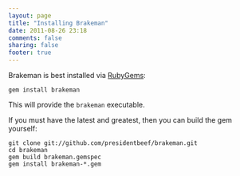 ```yaml
---
layout: page
title: "Installing Brakeman"
date: 2011-08-26 23:18
comments: false
sharing: false
footer: true
---
```


Brakeman is best installed via [RubyGems](http://rubygems.org/):

    gem install brakeman

This will provide the `brakeman` executable.

If you must have the latest and greatest, then you can build the gem yourself:

    git clone git://github.com/presidentbeef/brakeman.git
    cd brakeman
    gem build brakeman.gemspec
    gem install brakeman-*.gem
